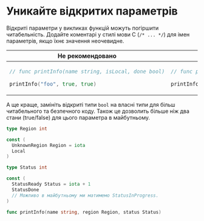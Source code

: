 # Уникайте відкритих параметрів

Відкриті параметри у викликах функцій можуть погіршити читабельність.
Додайте коментарі у стилі мови C (`/* ... */`) для імен параметрів, якщо їхнє значення неочевидне.

<table>
<thead><tr><th>Не рекомендовано</th><th>Рекомендовано</th></tr></thead>
<tbody>
<tr><td>

```go
// func printInfo(name string, isLocal, done bool)

printInfo("foo", true, true)
```

</td><td>

```go
// func printInfo(name string, isLocal, done bool)

printInfo("foo", true /* isLocal */, true /* done */)
```

</td></tr>
</tbody></table>

А ще краще, замініть відкриті типи `bool` на власні типи для більш читабельного та безпечного коду.
Також це дозволить більше ніж два стани (true/false) для цього параметра в майбутньому.

```go
type Region int

const (
  UnknownRegion Region = iota
  Local
)

type Status int

const (
  StatusReady Status = iota + 1
  StatusDone
  // Можливо в майбутньому ми матимемо StatusInProgress.
)

func printInfo(name string, region Region, status Status)
```
